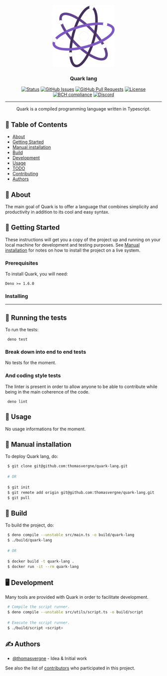 <p align="center">
  <a href="" rel="noopener">
 <img width=200px height=200px src="assets/logo.png" alt="Project logo"></a>
</p>

<h3 align="center">Quark lang</h3>

<div align="center">

[![Status](https://img.shields.io/badge/status-active-success.svg)]()
[![GitHub Issues](https://img.shields.io/github/issues/thomasvergne/quark-lang.svg)](https://github.com/thomasvergne/quark-lang/issues)
[![GitHub Pull Requests](https://img.shields.io/github/issues-pr/thomasvergne/quark-lang.svg)](https://github.com/thomasvergne/quark-lang/pulls)
[![License](https://img.shields.io/badge/license-Creative%20commons-blue.svg)](/LICENSE)
[![BCH compliance](https://bettercodehub.com/edge/badge/thomasvergne/quark-lang?branch=master)](https://bettercodehub.com/)
[![Discord](https://discordapp.com/api/guilds/738827425043185717/widget.png?style=shield)](https://discord.gg/sXwE5Dp)
 
</div>

---

<p align="center"> 
    Quark is a compiled programming language written in Typescript.
    <br> 
</p>

## 📝 Table of Contents

-   [About](#about)
-   [Getting Started](#getting_started)
-   [Manual installation](#manual)
-   [Build](#build)
-   [Development](#dev)
-   [Usage](#usage)
-   [TODO](./TODO.md)
-   [Contributing](./CONTRIBUTING.md)
-   [Authors](#authors)

## 🧐 About <a name = "about"></a>

The main goal of Quark is to offer a language that combines simplicity and
productivity in addition to its cool and easy syntax.

## 🏁 Getting Started <a name = "getting_started"></a>

These instructions will get you a copy of the project up and running on your
local machine for development and testing purposes. See
[Manual installation](#manual) for notes on how to install the project on a live
system.

### Prerequisites

To install Quark, you will need:

```
Deno >= 1.6.0
```

### Installing

---

## 🔧 Running the tests <a name = "tests"></a>

To run the tests:

```
 deno test
```

### Break down into end to end tests

No tests for the moment.

### And coding style tests

The linter is present in order to allow anyone to be able to contribute while
being in the main coherence of the code.

```
 deno lint
```

## 🎈 Usage <a name="usage"></a>

No usage informations for the moment.

## 🚀 Manual installation <a name = "manual"></a>

To deploy Quark lang, do:

```bash
 $ git clone git@github.com:thomasvergne/quark-lang.git

 # OR

 $ git init
 $ git remote add origin git@github.com:thomasvergne/quark-lang.git
 $ git pull

```

## 🚀 Build <a name = "build"></a>

To build the project, do:

```bash
 $ deno compile --unstable src/main.ts -o build/quark-lang
 $ ./build/quark-lang

 # OR

 $ docker build -t quark-lang .
 $ docker run -it --rm quark-lang

```

## 🖥️ Development <a name="dev"></a>
Many tools are provided with Quark in order to facilitate development.

```bash
 # Compile the script runner.
 $ deno compile --unstable src/utils/script.ts -o build/script

 # Execute the script runner.
 $ ./build/script <script>
```

## ✍️ Authors <a name = "authors"></a>

-   [@thomasvergne](https://github.com/thomasvergne) - Idea & Initial work

See also the list of
[contributors](https://github.com/thomasvergne/quark-lang/contributors) who
participated in this project.
